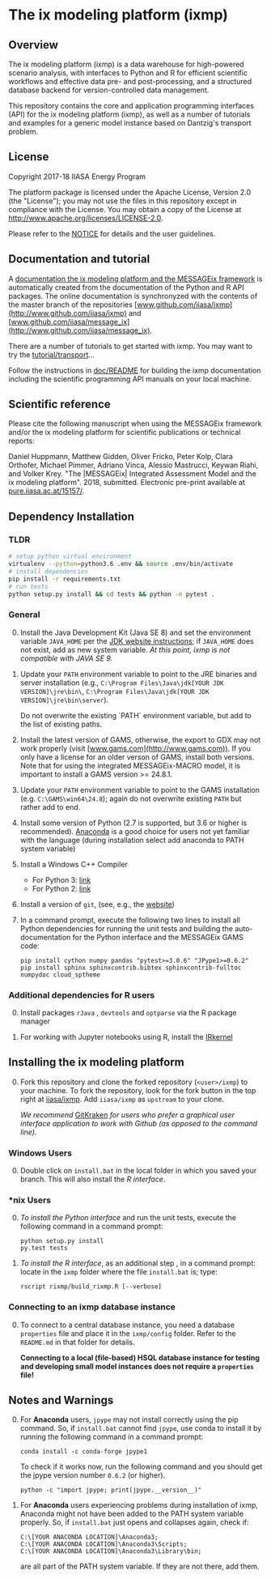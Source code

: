 # The ix modeling platform (ixmp)

## Overview

The ix modeling platform (ixmp) is a data warehouse for high-powered scenario analysis,
with interfaces to Python and R for efficient scientific workflows and effective data pre- and post-processing,
and a structured database backend for version-controlled data management.

This repository contains the core and application programming interfaces (API)
for the ix modeling platform (ixmp), as well as a number of tutorials and examples
for a generic model instance based on Dantzig's transport problem.


## License

Copyright 2017-18 IIASA Energy Program

The platform package is licensed under the Apache License, Version 2.0 (the "License");
you may not use the files in this repository except in compliance with the License.
You may obtain a copy of the License at <http://www.apache.org/licenses/LICENSE-2.0>.

Please refer to the [NOTICE](NOTICE.rst) for details and the user guidelines.


## Documentation and tutorial

A [documentation the ix modeling platform and the MESSAGEix framework](http://MESSAGEix.iiasa.ac.at/) 
is automatically created from the documentation of the Python and R API packages. 
The online documentation is synchronyzed with the contents of the master branch 
of the repositories [www.github.com/iiasa/ixmp](http://www.github.com/iiasa/ixmp)
and [www.github.com/iiasa/message_ix](http://www.github.com/iiasa/message_ix).

There are a number of tutorials to get started with ixmp.
You may want to try the [tutorial/transport](tutorial/transport/README.md)...

Follow the instructions in [doc/README](doc/README.md)
for building the ixmp documentation including the
scientific programming API manuals on your local machine.


## Scientific reference

Please cite the following manuscript when using the MESSAGEix framework and/or the ix modeling platform 
for scientific publications or technical reports:

  Daniel Huppmann, Matthew Gidden, Oliver Fricko, Peter Kolp, 
  Clara Orthofer, Michael Pimmer, Adriano Vinca, Alessio Mastrucci, Keywan Riahi, and Volker Krey. 
  "The |MESSAGEix| Integrated Assessment Model and the ix modeling platform". 2018, submitted. 
  Electronic pre-print available at [pure.iiasa.ac.at/15157/](https://pure.iiasa.ac.at/15157/).


## Dependency Installation

### TLDR

```bash
# setup python virtual environment
virtualenv --python=python3.6 .env && source .env/bin/activate
# install dependencies
pip install -r requirements.txt
# run tests
python setup.py install && cd tests && python -m pytest .
```

### General

0. Install the Java Development Kit (Java SE 8)
   and set the environment variable `JAVA_HOME` 
   per the [JDK website instructions](https://docs.oracle.com/cd/E19182-01/820-7851/inst_cli_jdk_javahome_t/); 
   if `JAVA_HOME` does not exist, add as new system variable.
   *At this point, ixmp is not compatible with JAVA SE 9.*
   
0. Update your `PATH` environment variable to point to the JRE binaries and server installation
   (e.g., `C:\Program Files\Java\jdk[YOUR JDK VERSION]\jre\bin\`,
   `C:\Program Files\Java\jdk[YOUR JDK VERSION]\jre\bin\server`).
   
   <aside class="warning">
   Do not overwrite the existing `PATH` environment variable, but add to the list of existing paths.
   </aside>

0. Install the latest version of GAMS, otherwise, the export to GDX may not work
   properly (visit [www.gams.com](http://www.gams.com)).  If you only have a license for an
   older verson of GAMS, install both versions. 
   Note that for using the integrated MESSAGEix-MACRO model, it is important to install a GAMS version >= 24.8.1.

0. Update your `PATH` environment variable to point to the GAMS installation
   (e.g. `C:\GAMS\win64\24.8`); again do not overwrite existing `PATH` but rather add to end.

0. Install some version of Python (2.7 is supported, but 3.6 or higher is recommended).
   [Anaconda](https://www.continuum.io/downloads) is a good choice for
   users not yet familiar with the language (during installation select add anaconda to PATH system variable)

0. Install a Windows C++ Compiler

   - For Python 3: [link](http://landinghub.visualstudio.com/visual-cpp-build-tools)
   - For Python 2: [link](https://www.microsoft.com/en-us/download/details.aspx?id=44266)

0. Install a version of `git`, (see, e.g., the [website](https://git-scm.com/downloads))

0. In a command prompt, execute the following two lines 
   to install all Python dependencies for running the unit tests
   and building the auto-documentation for the Python interface 
   and the MESSAGEix GAMS code:

    ```
    pip install cython numpy pandas "pytest>=3.0.6" "JPype1>=0.6.2" 
    pip install sphinx sphinxcontrib.bibtex sphinxcontrib-fulltoc numpydoc cloud_sptheme
    ```

### Additional dependencies for R users


0. Install packages `rJava` , `devtools` and `optparse` via the R package manager

0. For working with Jupyter notebooks using R, install the [IRkernel](https://irkernel.github.io)


## Installing the ix modeling platform

0. Fork this repository and clone the forked repository (`<user>/ixmp`)
   to your machine.  To fork the repository, look for the fork button 
   in the top right at [iiasa/ixmp](https://github.com/iiasa/ixmp).
   Add `iiasa/ixmp` as `upstream` to your clone.

   *We recommend* [GitKraken](https://www.gitkraken.com/) *for users who prefer a graphical user 
    interface application to work with Github (as opposed to the command line).*

### Windows Users

0. Double click on `install.bat` in the local folder in which you saved your branch.
   This will also install the *R interface*.

### *nix Users

0. *To install the Python interface* and run the unit tests, execute the following command
   in a command prompt:

   ```
   python setup.py install
   py.test tests
   ```

0. *To install the R interface*, as an additional step , in a command prompt:
   locate in the `ixmp` folder where the file `install.bat` is;
   type:

   ```
   rscript rixmp/build_rixmp.R [--verbose]
   ```

### Connecting to an ixmp database instance

0. To connect to a central database instance, you need a database ``properties`` file
   and place it in the ``ixmp/config`` folder.
   Refer to the ``README.md`` in that folder for details.
   
   **Connecting to a local (file-based) HSQL database instance for testing
   and developing small model instances does not require a ``properties`` file!**


## Notes and Warnings 

0.  For **Anaconda** users, `jpype` may not install correctly using the pip command. 
    So, if ``install.bat`` cannot find `jpype`, use conda to install it by 
    running the following command in a command prompt:  

    ```
    conda install -c conda-forge jpype1
    ```

    To check if it works now, run the following command 
    and you should get the jpype version number ``0.6.2`` (or higher).
	
    ```
    python -c "import jpype; print(jpype.__version__)"
    ```

0. For **Anaconda** users experiencing problems during installation of ixmp,
   Anaconda might not have been added to the PATH system variable properly. 
   So, if ``install.bat`` just opens and collapses again, check if:

    ```
    C:\[YOUR ANACONDA LOCATION]\Anaconda3;
    C:\[YOUR ANACONDA LOCATION]\Anaconda3\Scripts;
    C:\[YOUR ANACONDA LOCATION]\Anaconda3\Library\bin;
    ```   

   are all part of the PATH system variable. If they are not there, add them.
